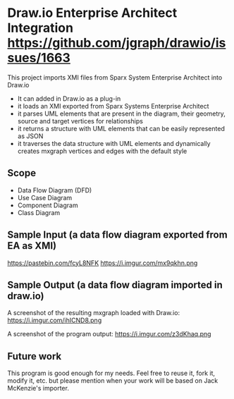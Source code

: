 # Draw.io Enterprise Architect Integration https://github.com/jgraph/drawio/issues/1663
This project imports XMI files from Sparx System Enterprise Architect into Draw.io

* It can added in Draw.io as a plug-in
* it loads an XMI exported from Sparx Systems Enterprise Architect
* it parses UML elements that are present in the diagram, their geometry, source and target vertices for relationships
* it returns a structure with UML elements that can be easily represented as JSON
* it traverses the data structure with UML elements and dynamically creates mxgraph vertices and edges with the default style

Scope
-----
* Data Flow Diagram (DFD)
* Use Case Diagram
* Component Diagram
* Class Diagram


Sample Input (a data flow diagram exported from EA as XMI)
----------------------------------------------------------
https://pastebin.com/fcyL8NFK https://i.imgur.com/mx9qkhn.png

Sample Output (a data flow diagram imported in draw.io)
-------------------------------------------------------
A screenshot of the resulting mxgraph loaded with Draw.io: https://i.imgur.com/ihICND8.png

A screenshot of the program output: https://i.imgur.com/z3dKhaq.png



Future work
-----------
This program is good enough for my needs. Feel free to reuse it, fork it, modify it, etc. but please mention when your work will be based on Jack McKenzie's importer.
